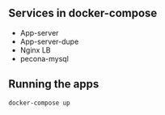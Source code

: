 ## Services in docker-compose

- App-server
- App-server-dupe
- Nginx LB
- pecona-mysql

## Running the apps
```
docker-compose up 
```

